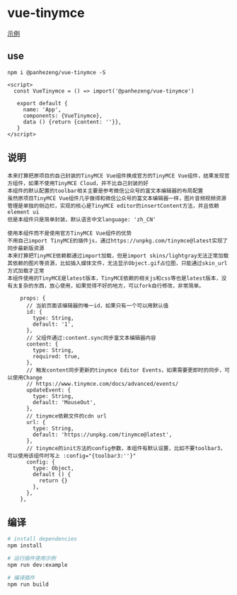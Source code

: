 # vue-tinymce

[示例](https://panhezeng.github.io/vue-tinymce/)

## use

`npm i @panhezeng/vue-tinymce -S`

```vue
<script>
  const VueTinymce = () => import('@panhezeng/vue-tinymce')
 
   export default {
     name: 'App',
     components: {VueTinymce},
     data () {return {content: ''}},
   }
</script>
```



## 说明

    本来打算把原项目的自己封装的TinyMCE Vue组件换成官方的TinyMCE Vue组件，结果发现官方组件，如果不使用TinyMCE Cloud，并不比自己封装的好
    本组件的默认配置的toolbar相关主要是参考微信公众号的富文本编辑器的布局配置
    虽然原项目TinyMCE Vue组件几乎做得和微信公众号的富文本编辑器一样，图片音频视频资源管理是单独的侧边栏，实现的核心是TinyMCE editor的insertContent方法，并且依赖element ui
    但是本组件只是简单封装，默认语言中文language: 'zh_CN'
    
    使用本组件而不是使用官方TinyMCE Vue组件的优势
    不用自己import TinyMCE的插件js，通过https://unpkg.com/tinymce@latest实现了同步最新版资源
    本来打算把TinyMCE依赖都通过import加载，但是import skins/lightgray无法正常加载其依赖的图片等资源，比如插入媒体文件，无法显示Object.gif占位图，只能通过skin_url方式加载才正常
    本组件使用的TinyMCE是latest版本，TinyMCE依赖的相关js和css等也是latest版本，没有太复杂的东西，放心使用，如果觉得不好的地方，可以fork自行修改，非常简单。
   
```vue
    props: {
      // 当前页面该编辑器的唯一id，如果只有一个可以用默认值
      id: {
        type: String,
        default: '1',
      },
      // 父组件通过:content.sync同步富文本编辑器内容
      content: {
        type: String,
        required: true,
      },
      // 触发content同步更新的tinymce Editor Events，如果需要更即时的同步，可以使用Change
      // https://www.tinymce.com/docs/advanced/events/
      updateEvent: {
        type: String,
        default: 'MouseOut',
      },
      // tinymce依赖文件的cdn url
      url: {
        type: String,
        default: 'https://unpkg.com/tinymce@latest',
      },
      // tinymce的init方法的config参数，本组件有默认设置，比如不要toolbar3，可以使用该组件时写上 :config="{toolbar3:''}"
      config: {
        type: Object,
        default () {
          return {}
        },
      },
    },
```

## 编译

``` bash
# install dependencies
npm install

# 运行插件使用示例
npm run dev:example

# 编译插件
npm run build
```


